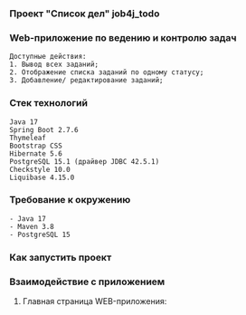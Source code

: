 ### Проект "Список дел" job4j_todo

### Web-приложение по ведению и контролю задач
    Доступные действия:
    1. Вывод всех заданий;
    2. Отображение списка заданий по одному статусу;
    3. Добавление/ редактирование заданий;

### Стек технологий
    Java 17
    Spring Boot 2.7.6
    Thymeleaf
    Bootstrap CSS
    Hibernate 5.6
    PostgreSQL 15.1 (драйвер JDBC 42.5.1)
    Checkstyle 10.0
    Liquibase 4.15.0

### Требование к окружению
    - Java 17
    - Maven 3.8
    - PostgreSQL 15

### Как запустить проект
   
### Взаимодействие с приложением

1) Главная страница WEB-приложения:
